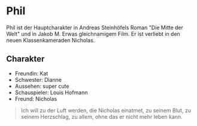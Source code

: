 # Phil

Phil ist der Hauptcharakter in Andreas Steinhöfels Roman "Die Mitte der Welt" und in Jakob M. Erwas gleichnamigem Film. Er ist verliebt in den neuen Klassenkameraden Nicholas.

## Charakter

* Freundin: Kat
* Schwester: Dianne
* Aussehen: super cute
* Schauspieler: Louis Hofmann
* Freund: Nicholas

> Ich will zu der Luft werden, die Nicholas einatmet, zu seinem Blut, zu seinem Herzschlag, zu allem, ohne das er nicht mehr leben kann.